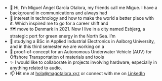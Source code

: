 - 👋 Hi, I’m Miguel Ángel García Otalora, my friends call me Migue. I have a background in communications and always had
- 👀 interest in technology and how to make the world a better place with it. Which inspired me to go for a career shift and
- 🗺️ move to Denmark in 2021. Now I live in a city named Esbjerg, a strategic port for green energy in the North Sea. I’m 
- 🌱 studying a BSc in Applied Industrial Electronics in Aalborg University, and in this third semester we are working on a
- 🦾 proof-of-concept for an Autonomous Underwater Vehicle (AUV) for Offshore Transportation of materials and tools
- ✨ I would like to collaborate in projects involving hardware, especially in anything related to audio.
- 📫 Hit me at hola@magotalora.xyz or connect with me on [LinkedIn](https://www.linkedin.com/in/magotalora)
